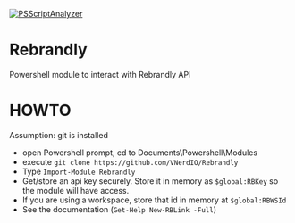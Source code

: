 [![PSScriptAnalyzer](https://github.com/VNerdIO/Rebrandly/actions/workflows/powershell.yml/badge.svg)](https://github.com/VNerdIO/Rebrandly/actions/workflows/powershell.yml)

# Rebrandly
Powershell module to interact with Rebrandly API

# HOWTO

Assumption: git is installed

- open Powershell prompt, cd to Documents\Powershell\Modules
- execute `git clone https://github.com/VNerdIO/Rebrandly`
- Type `Import-Module Rebrandly`
- Get/store an api key securely. Store it in memory as `$global:RBKey` so the module will have access.
- If you are using a workspace, store that id in memory at `$global:RBWSId`
- See the documentation (`Get-Help New-RBLink -Full`)
